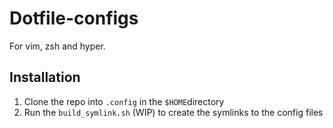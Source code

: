 # Dotfile-configs
For vim, zsh and hyper.

## Installation
1. Clone the repo into `.config` in the `$HOME`directory 
2. Run the `build_symlink.sh` (WIP) to create the symlinks to the config files